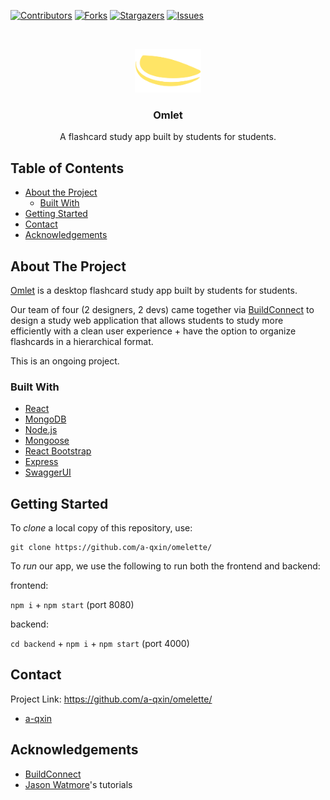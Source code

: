 [![Contributors][contributors-shield]][contributors-url]
[![Forks][forks-shield]][forks-url]
[![Stargazers][stars-shield]][stars-url]
[![Issues][issues-shield]][issues-url]

<br />
<p align="center">
  <a href="https://github.com/a-qxin/omelette/">
    <img src="./public/images/omlet-logo.png" alt="Logo" height="70">
  </a>

  <h3 align="center">Omlet</h3>

  <p align="center">
    A flashcard study app built by students for students. 
    <!-- <br />
    <a href="/">View Demo</a>
    ·
    <a href="https://www.buildconnect.io">BuildConnect</a>-->
  </p>
</p>

<!-- TABLE OF CONTENTS -->
## Table of Contents

* [About the Project](#about-the-project)
  * [Built With](#built-with)
* [Getting Started](#getting-started)
* [Contact](#contact)
* [Acknowledgements](#acknowledgements)

## About The Project

[Omlet](https://github.com/a-qxin/omelette/) is a desktop flashcard study app built by students for students.

Our team of four (2 designers, 2 devs) came together via [BuildConnect](https://www.buildconnect.io) to design a study web application that allows students to study more efficiently with a clean user experience + have the option to organize flashcards in a hierarchical format.

This is an ongoing project.

### Built With

* [React](https://reactjs.org)
* [MongoDB](https://www.mongodb.com)
* [Node.js](https://nodejs.org/en/)
* [Mongoose](https://mongoosejs.com)
* [React Bootstrap](https://react-bootstrap.github.io)
* [Express](https://expressjs.com)
* [SwaggerUI](https://swagger.io/tools/swagger-ui/)

## Getting Started

To *clone* a local copy of this repository, use:
```
git clone https://github.com/a-qxin/omelette/
```

To *run* our app, we use the following to run both the frontend and backend:

frontend: 

``` npm i ``` + ```npm start``` (port 8080)

backend: 

```cd backend``` + ```npm i``` + ```npm start``` (port 4000)

## Contact

Project Link: https://github.com/a-qxin/omelette/

* [a-qxin](https://github.com/a-qxin/)

## Acknowledgements

* [BuildConnect](https://www.buildconnect.io)
* [Jason Watmore](https://jasonwatmore.com)'s tutorials


[contributors-shield]: https://img.shields.io/github/contributors/a-qxin/omelette.svg?style=flat-square
[contributors-url]: https://github.com/infinite-options/swag-marketplace/graphs/contributors
[forks-shield]: https://img.shields.io/github/forks/a-qxin/omelette
[forks-url]: https://github.com/a-qxin/omelette/network/members
[stars-shield]: https://img.shields.io/github/stars/a-qxin/omelette
[stars-url]: https://github.com/a-qxin/omelette/stargazers
[issues-shield]: https://img.shields.io/github/issues/a-qxin/omelette
[issues-url]: https://github.com/a-qxin/omelette/issues